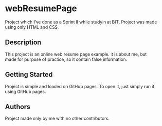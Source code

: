 # webResumePage

Project which I've done as a Sprint II while studyin at BIT. Project was made using only HTML and CSS.


## Description

This project is an online web resume page example. 
It is about me, but made for purpose of practice, so it contain false information.


## Getting Started

Project is simple and loaded on GitHub pages. 
To open it, just simply run it using GitHub pages.


## Authors

Project made only by me with no other contributors.
